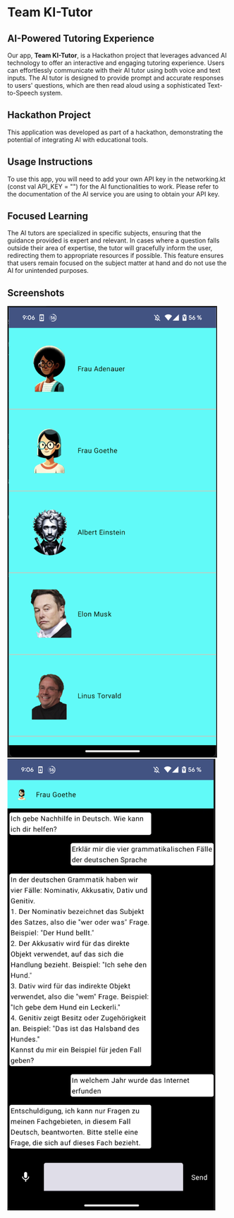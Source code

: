 # Team KI-Tutor

## AI-Powered Tutoring Experience

Our app, **Team KI-Tutor**, is a Hackathon project that leverages advanced AI technology to offer an interactive and engaging tutoring experience. Users can effortlessly communicate with their AI tutor using both voice and text inputs. The AI tutor is designed to provide prompt and accurate responses to users' questions, which are then read aloud using a sophisticated Text-to-Speech system.

## Hackathon Project

This application was developed as part of a hackathon, demonstrating the potential of integrating AI with educational tools.

## Usage Instructions

To use this app, you will need to add your own API key in the networking.kt (const val API_KEY = "") for the AI functionalities to work. Please refer to the documentation of the AI service you are using to obtain your API key.

## Focused Learning

The AI tutors are specialized in specific subjects, ensuring that the guidance provided is expert and relevant. In cases where a question falls outside their area of expertise, the tutor will gracefully inform the user, redirecting them to appropriate resources if possible. This feature ensures that users remain focused on the subject matter at hand and do not use the AI for unintended purposes.

## Screenshots

![List Interface](docs/list.png)
![Chat Interface](docs/chat.png)
